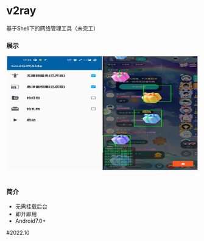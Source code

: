# v2ray
基于Shell下的网络管理工具（未完工）


### 展示
<div align=center><img height="300" width="550" src="https://github.com/Lirubn/SoulGiftAide/blob/main/Main.jpg"/></div>
<br>


### 简介
- 无需挂载后台
- 即开即用
- Android7.0+

#2022.10
